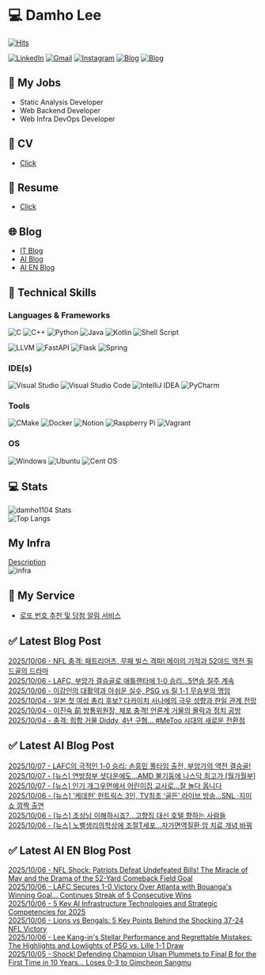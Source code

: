 
# 💻 Damho Lee

[![Hits](https://hits.seeyoufarm.com/api/count/incr/badge.svg?url=https%3A%2F%2Fgithub.com%2Fdamho1104&count_bg=%233D9CC8&title_bg=%23555555&icon=&icon_color=%23E7E7E7&title=hits&edge_flat=false)](https://hits.seeyoufarm.com)  

[![LinkedIn](https://img.shields.io/badge/Linkedin-%230077B5.svg?style=flat&logo=linkedin&logoColor=white)](https://www.linkedin.com/in/damho1104/)
[![Gmail](https://img.shields.io/badge/Gmail-D14836?style=flat&logo=gmail&logoColor=white)](mailto:damho1104@gmail.com)
[![Instagram](https://img.shields.io/badge/Instargram-%23E4405F.svg?style=flat&logo=Instagram&logoColor=white)](https://www.instagram.com/damho1104/)
[![Blog](https://img.shields.io/badge/Blog-%23000000.svg?style=flat&logo=Tistory&logoColor=white)](https://dmomo.co.kr/)
[![Blog](https://img.shields.io/badge/Blog-%23000000.svg?style=flat&logo=WordPress&logoColor=white)](https://blog.ai.dmomo.co.kr/)

## 📃 My Jobs
- Static Analysis Developer
- Web Backend Developer
- Web Infra DevOps Developer

## 📰 CV
- [Click](https://resume.dmomo.net/damho.lee/resume)  

## 📘 Resume
- [Click](https://damho1104.notion.site/8af3191b9815406d95708d9a0cea5a9e)  

## 🌐 Blog
- [IT Blog](https://dmomo.co.kr/)
- [AI Blog](https://blog.ai.dmomo.co.kr/)
- [AI EN Blog](https://ai.trend.dmomo.co.kr/)

## 💪 Technical Skills
### Languages & Frameworks
![C](https://img.shields.io/badge/c-%2300599C.svg?style=flat&logo=c&logoColor=white)
![C++](https://img.shields.io/badge/c++-%2300599C.svg?style=flat&logo=c%2B%2B&logoColor=white)
![Python](https://img.shields.io/badge/Python-3776AB.svg?&style=flat&logo=Python&logoColor=white)
![Java](https://img.shields.io/badge/java-%23ED8B00.svg?style=flat&logo=openjdk&logoColor=white)
![Kotlin](https://img.shields.io/badge/Kotlin-%237F52FF.svg?style=flat&logo=Kotlin&logoColor=white)
![Shell Script](https://img.shields.io/badge/Shell_script-%23121011.svg?style=flat&logo=gnu-bash&logoColor=white)  
  
![LLVM](https://img.shields.io/badge/LLVM/Clang-000B1D.svg?&style=flat&logo=LLVM&logoColor=white)
![FastAPI](https://img.shields.io/badge/FastAPI-005571?style=flat&logo=fastapi)
![Flask](https://img.shields.io/badge/Flask-%23000.svg?style=flat&logo=flask&logoColor=white)
![Spring](https://img.shields.io/badge/Springboot-%236DB33F.svg?style=flat&logo=spring&logoColor=white)
  
  
### IDE(s)
![Visual Studio](https://img.shields.io/badge/Visual%20Studio-5C2D91.svg?style=flat&logo=visual-studio&logoColor=white) 
![Visual Studio Code](https://img.shields.io/badge/Visual%20Studio%20Code-0078d7.svg?style=flat&logo=visual-studio-code&logoColor=white)
![IntelliJ IDEA](https://img.shields.io/badge/IntelliJIDEA-000000.svg?style=flat&logo=intellij-idea&logoColor=white) 
![PyCharm](https://img.shields.io/badge/PyCharm-143?style=flat&logo=pycharm&logoColor=black&color=black&labelColor=green) 


### Tools
![CMake](https://img.shields.io/badge/CMake-%23008FBA.svg?style=flat&logo=cmake&logoColor=white)
![Docker](https://img.shields.io/badge/docker-%230db7ed.svg?style=flat&logo=docker&logoColor=white)
![Notion](https://img.shields.io/badge/Notion-%23000000.svg?style=flat&logo=notion&logoColor=white)
![Raspberry Pi](https://img.shields.io/badge/-RaspberryPi-C51A4A?style=flat&logo=Raspberry-Pi)
![Vagrant](https://img.shields.io/badge/Vagrant-%231563FF.svg?style=flat&logo=vagrant&logoColor=white)


### OS
![Windows](https://img.shields.io/badge/Windows-0078D6?style=flat&logo=windows&logoColor=white)
![Ubuntu](https://img.shields.io/badge/Ubuntu-E95420?style=flat&logo=ubuntu&logoColor=white)
![Cent OS](https://img.shields.io/badge/Cent%20OS-002260?style=flat&logo=centos&logoColor=F0F0F0)


## :computer: Stats
![damho1104 Stats](https://github-readme-stats.vercel.app/api?username=damho1104&hide=issues&show_icons=true&show=prs_merged,prs_merged_percentage&theme=chartreuse-dark)  
![Top Langs](https://github-readme-stats.vercel.app/api/top-langs/?username=damho1104&layout=compact&theme=chartreuse-dark)


## My Infra
[Description](https://dmomo.co.kr/444)  
![infra](https://nextcloud.dmomo.net/apps/files_sharing/publicpreview/EtWDB9RaEXyf4FT?file=/&fileId=142416&x=6016&y=3384&a=true&etag=eee0bc0c4308201c786211582fdbc678)  





## 📣 My Service
- [로또 번호 추천 및 당첨 알림 서비스](https://lotto.dmomo.co.kr/)  


## ✅ Latest Blog Post

[2025/10/06 - NFL 충격: 패트리어츠, 무패 빌스 격파! 메이의 기적과 52야드 역전 필드골의 드라마](https://dmomo.co.kr/727) <br/>
[2025/10/06 - LAFC, 부앙가 결승골로 애틀랜타에 1-0 승리...5연승 질주 계속](https://dmomo.co.kr/726) <br/>
[2025/10/06 - 이강인의 대활약과 아쉬운 실수, PSG vs 릴 1-1 무승부의 명암](https://dmomo.co.kr/725) <br/>
[2025/10/04 - 일본 첫 여성 총리 후보? 다카이치 사나에의 극우 성향과 한일 관계 전망](https://dmomo.co.kr/724) <br/>
[2025/10/04 - 이진숙 前 방통위원장, 체포 충격! 언론계 거물의 몰락과 정치 공방](https://dmomo.co.kr/723) <br/>
[2025/10/04 - 충격: 힙합 거물 Diddy, 4년 구형... #MeToo 시대의 새로운 전환점](https://dmomo.co.kr/722) <br/>

## ✅ Latest AI Blog Post
[2025/10/07 - LAFC의 극적인 1-0 승리: 손흥민 풀타임 출전, 부앙가의 역전 결승골!](https://blog.ai.dmomo.co.kr/trend/11470) <br/>
[2025/10/07 - [뉴스] 연방정부 셧다운에도…AMD 불기둥에 나스닥 최고가 [월가월부]](https://blog.ai.dmomo.co.kr/news/11465) <br/>
[2025/10/07 - [뉴스] 인기 개그우먼에서 어린이집 교사로…잘 놀다 옵니다](https://blog.ai.dmomo.co.kr/news/11462) <br/>
[2025/10/06 - [뉴스] ‘케데헌’ 헌트릭스 3인, TV최초 ‘골든’ 라이브 방송…SNL ·지미쇼 깜짝 출연](https://blog.ai.dmomo.co.kr/news/11459) <br/>
[2025/10/06 - [뉴스] 조상님 이해하시죠?…고향집 대신 호텔 향하는 사람들](https://blog.ai.dmomo.co.kr/news/11456) <br/>
[2025/10/06 - [뉴스] 노벨생리의학상에 조절T세포…자가면역질환·암 치료 개념 바꿔](https://blog.ai.dmomo.co.kr/news/11453) <br/>

## ✅ Latest AI EN Blog Post
[2025/10/06 - NFL Shock: Patriots Defeat Undefeated Bills! The Miracle of May and the Drama of the 52-Yard Comeback Field Goal](https://ai.trend.dmomo.co.kr/2025/10/nfl-shock-patriots-defeat-undefeated.html) <br/>
[2025/10/06 - LAFC Secures 1-0 Victory Over Atlanta with Bouanga's Winning Goal... Continues Streak of 5 Consecutive Wins](https://ai.trend.dmomo.co.kr/2025/10/lafc-secures-1-0-victory-over-atlanta.html) <br/>
[2025/10/06 - 5 Key AI Infrastructure Technologies and Strategic Competencies for 2025](https://ai.trend.dmomo.co.kr/2025/10/5-key-ai-infrastructure-technologies.html) <br/>
[2025/10/06 - Lions vs Bengals: 5 Key Points Behind the Shocking 37-24 NFL Victory](https://ai.trend.dmomo.co.kr/2025/10/lions-vs-bengals-5-key-points-behind.html) <br/>
[2025/10/06 - Lee Kang-in's Stellar Performance and Regrettable Mistakes: The Highlights and Lowlights of PSG vs. Lille 1-1 Draw](https://ai.trend.dmomo.co.kr/2025/10/lee-kang-ins-stellar-performance-and.html) <br/>
[2025/10/05 - Shock! Defending Champion Ulsan Plummets to Final B for the First Time in 10 Years... Loses 0-3 to Gimcheon Sangmu](https://ai.trend.dmomo.co.kr/2025/10/shock-defending-champion-ulsan-plummets.html) <br/>
